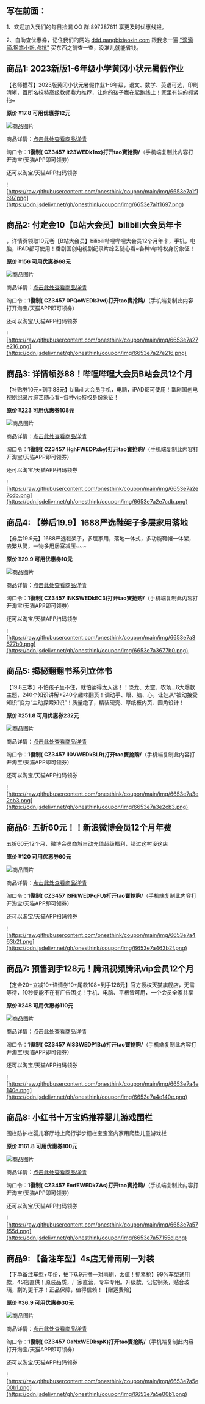 ## 写在前面：

1、欢迎加入我们的每日捡漏 QQ 群:897287611 享更及时优惠线报。

2、自助查优惠券，记住我们的网站 [ddd.gangbixiaoxin.com](https://ddd.gangbixiaoxin.com) 跟我念一遍 ["滴滴滴.钢笔小新.点抗"](https://ddd.gangbixiaoxin.com) 买东西之前查一查，没准儿就能省钱。

## 商品1: 2023新版1-6年级小学黄冈小状元暑假作业

【老师推荐】2023版黄冈小状元暑假作业1-6年级，语文、数学、英语可选，印刷清晰，百所名校特高级教师鼎力推荐，让你的孩子赢在起跑线上！家里有娃的抓紧拍~

**原价 ¥17.8 可用优惠券12元**

![商品图片](https://img.alicdn.com/imgextra/i3/558622315/O1CN01A7beaV1SyJjcWzUVJ_!!558622315.jpg)

商品详情：[点击此处查看商品详情](https://s.click.taobao.com/t?e=m%3D2%26s%3D1KT7rEddh0xw4vFB6t2Z2ueEDrYVVa64yK8Cckff7TXLWlSKdGSYDo8ijQPABGb%2F5x%2BIUlGKNpXWbLW7uhxyboGvCrJWHk1%2FTyVl44vrPmd3miNKHWpinpVm%2FOAUUFw71qrpxiwMoCNxc1AtbZGVS3AfIyCYObKTco4LRK1lGjeMHuv7RoNv0Q0jFsbsQ7KWRebucu6%2Btx3CPB0WssAcfZDrlsFOaAPVzYM9eflb9J%2FMHdgt5XOSrHJHVnV%2F2hQ5lbRMz6GTKAbuuYjWu%2Fa0x4WrJF6NmsKfy9eM%2Fh3Ow%2FKjmrTCdJyhmuVVt2SKMhA7xg5p7bh%2BFbQ%3D&amp;union_lens=lensId:TAPI@1716774795@21082093_115a_18fb7c07ab0_d9f0@01)

淘口令：**1復制( CZ3457 it23WEDk1nx)打开tao寳抢购/**（手机端复制此内容打开淘宝/天猫APP即可领券）</p>

还可以淘宝/天猫APP扫码领券

![https://raw.githubusercontent.com/onesthink/coupon/main/img/6653e7a1f1697.png](https://cdn.jsdelivr.net/gh/onesthink/coupon/img/6653e7a1f1697.png)

## 商品2: 付定金10【B站大会员】bilibili大会员年卡

，详情页领取10元卷【B站大会员】bilibili哔哩哔哩大会员12个月年卡，手机，电脑，iPAD都可使用！番剧国创电视剧纪录片综艺随心看~各种vip特权身份象征！

**原价 ¥156 可用优惠券68元**

![商品图片](https://img.alicdn.com/imgextra/i1/1092420695/O1CN01E6ZE8A1H0M9XbuM3n_!!1092420695.jpg)

商品详情：[点击此处查看商品详情](https://s.click.taobao.com/t?e=m%3D2%26s%3DVWJ%2FZoCQvyVw4vFB6t2Z2ueEDrYVVa64yK8Cckff7TXLWlSKdGSYDvqHw294s%2F5mJ1gyddu7kN%2FWbLW7uhxyboGvCrJWHk1%2FTyVl44vrPmd3miNKHWpinpVm%2FOAUUFw71qrpxiwMoCNxc1AtbZGVS44tubjG6h50vgJYneM%2BZjLNEPXytV9ALoS4zvCRUrquEBMXzFO8lg5zhUq2Ve6ycS0U9hhVdXYqvtcEJa40L2H41PD6jqDsvhyjSpzqtjlGiQR%2BudPf%2BagbkJ5QxPS2Ci%2FKfJmqgrYAfWsUjZoD5RCGqYf%2B%2BIhia50EPWq%2FEbh0Dseal0NfMDXJpWvVCAyWdKJn5AyUbPoV&amp;union_lens=lensId:TAPI@1716774800@2132839b_1131_18fb7c08abb_4569@01)

淘口令：**1復制( CZ3457 0PQoWEDk3vd)打开tao寳抢购/**（手机端复制此内容打开淘宝/天猫APP即可领券）</p>

还可以淘宝/天猫APP扫码领券

![https://raw.githubusercontent.com/onesthink/coupon/main/img/6653e7a27e216.png](https://cdn.jsdelivr.net/gh/onesthink/coupon/img/6653e7a27e216.png)

## 商品3: 详情领券88！哔哩哔哩大会员B站会员12个月

【补贴券10元=到手88元】bilibili大会员手机，电脑，iPAD都可使用！番剧国创电视剧纪录片综艺随心看~各种vip特权身份象征！

**原价 ¥223 可用优惠券108元**

![商品图片](https://img.alicdn.com/imgextra/i3/805604856/O1CN01QHlzPX1lk6FqtQMpA_!!805604856.png)

商品详情：[点击此处查看商品详情](https://s.click.taobao.com/t?e=m%3D2%26s%3DsyCGQOyzUFNw4vFB6t2Z2ueEDrYVVa64yK8Cckff7TXLWlSKdGSYDvqHw294s%2F5m1aH1Hk3GeOjWbLW7uhxyboGvCrJWHk1%2FTyVl44vrPmd3miNKHWpinpVm%2FOAUUFw71qrpxiwMoCNxc1AtbZGVS2v3fbyyIvRqamN9bno%2FN9TNEPXytV9ALoS4zvCRUrqu3IwNiM44kf1cMzI91Kxg5SrVSJYaGnR3VzvBvuGoilrVfbIeU35d8cQqI1XGHNjPaijQm%2BJnFRRTU1UpnLcQJ9kYvQZuIwx3oGeIQL4Fi9FCEXF4mSaf3keL275uKUBuhgcbUccTft%2B228n1ngbVmA%3D%3D&amp;union_lens=lensId:TAPI@1716774806@213d80df_10e4_18fb7c0a513_9d8b@01)

淘口令：**1復制( CZ3457 HghFWEDPxby)打开tao寳抢购/**（手机端复制此内容打开淘宝/天猫APP即可领券）</p>

还可以淘宝/天猫APP扫码领券

![https://raw.githubusercontent.com/onesthink/coupon/main/img/6653e7a2e7cdb.png](https://cdn.jsdelivr.net/gh/onesthink/coupon/img/6653e7a2e7cdb.png)

## 商品4: 【券后19.9】1688严选鞋架子多层家用落地

【券后19.9元】1688严选鞋架子，多层家用，落地一体式，多功能鞋帽一体架，去繁从简，一物多用居室减压~~~

**原价 ¥29.9 可用优惠券10元**

![商品图片](https://img.alicdn.com/i3/2217311565112/O1CN01BWmXHl1ndLe7nEqZH_!!2217311565112.jpg)

商品详情：[点击此处查看商品详情](https://s.click.taobao.com/t?e=m%3D2%26s%3D7FKrcDni9iBw4vFB6t2Z2ueEDrYVVa64yK8Cckff7TXLWlSKdGSYDvqHw294s%2F5m79%2FTFaMDK6TWbLW7uhxyboGvCrJWHk1%2FTyVl44vrPmd3miNKHWpinpVm%2FOAUUFw71qrpxiwMoCNxc1AtbZGVS0jgw46Ii%2FUwcYc0WSXl%2FUHNEPXytV9ALoS4zvCRUrqu4CjdFp7roI%2BzNZbZ1pizW3hLVN7TbsjtEx9TlRDcsAyyTn%2BVU9XtSwEMs6z3sLJplP%2BCRagCX1wbkJ5QxPS2Ci%2FKfJmqgrYAfWsUjZoD5RBUEogfdnpK7eEygNxEfLYRDseal0NfMDXJpWvVCAyWdKJn5AyUbPoV&amp;union_lens=lensId:TAPI@1716774809@21468ad9_1133_18fb7c0ae82_0460@01)

淘口令：**1復制( CZ3457 INKSWEDkEC3)打开tao寳抢购/**（手机端复制此内容打开淘宝/天猫APP即可领券）</p>

还可以淘宝/天猫APP扫码领券

![https://raw.githubusercontent.com/onesthink/coupon/main/img/6653e7a3677b0.png](https://cdn.jsdelivr.net/gh/onesthink/coupon/img/6653e7a3677b0.png)

## 商品5: 揭秘翻翻书系列立体书

【19.8三本】不怕孩子坐不住，就怕读得太入迷！！恐龙、太空、农场…6大爆款主题，240个知识讲解+240个趣味翻页！调动手、眼、脑、心，让娃从“被动接受知识”变为“主动探索知识”！质量绝了，精装硬壳、厚纸板内页、圆角设计！

**原价 ¥251.8 可用优惠券232元**

![商品图片](https://img.alicdn.com/imgextra/i3/1015383959/O1CN01Ev6p201f7GxknAFO9_!!1015383959.png)

商品详情：[点击此处查看商品详情](https://s.click.taobao.com/t?e=m%3D2%26s%3DCeVmVZXf7Fdw4vFB6t2Z2ueEDrYVVa64yK8Cckff7TXLWlSKdGSYDnh0oGpoI6EhJ1gyddu7kN%2FWbLW7uhxyboGvCrJWHk1%2FTyVl44vrPmd3miNKHWpinpVm%2FOAUUFw71qrpxiwMoCNxc1AtbZGVS%2FgUNqHhK8fm12rFdubIQ8GMHuv7RoNv0Q0jFsbsQ7KWYYqTzBWBZofczCyWzpcuhO324SG7qa5YgDqlQWwL3JdeBWjdON8e0jGrLu2R%2BTfSlbRMz6GTKAYZjQKfJ2UQf03O4wtQ3K90XH5t%2B8W%2BDyVIRFiRfmJj5FRUmWlLMtXwX0%2B3obhRTo5xKmPmpIKZsA%3D%3D&amp;union_lens=lensId:TAPI@1716774810@21676e63_1126_18fb7c0b34d_972d@01)

淘口令：**1復制( CZ3457 Il0VWEDkBLR)打开tao寳抢购/**（手机端复制此内容打开淘宝/天猫APP即可领券）</p>

还可以淘宝/天猫APP扫码领券

![https://raw.githubusercontent.com/onesthink/coupon/main/img/6653e7a3e2cb3.png](https://cdn.jsdelivr.net/gh/onesthink/coupon/img/6653e7a3e2cb3.png)

## 商品6: 五折60元！！新浪微博会员12个月年费

五折60元12个月，微博会员商城自动充值超级福利，错过这村没这店

**原价 ¥120 可用优惠券60元**

![商品图片](https://img.alicdn.com/i2/1614831584/O1CN01J7IVnq1NZW9sG5mbe_!!1614831584.png)

商品详情：[点击此处查看商品详情](https://s.click.taobao.com/t?e=m%3D2%26s%3Dk5pcws%2BZkohw4vFB6t2Z2ueEDrYVVa64yK8Cckff7TXLWlSKdGSYDnh0oGpoI6EhRitN3%2FurF3zWbLW7uhxyboGvCrJWHk1%2FTyVl44vrPmd3miNKHWpinpVm%2FOAUUFw71qrpxiwMoCNxc1AtbZGVS9IM6D5FjugsRH%2BGkmMGn4ELZMqoQW%2BfuKGzo1lVxIioL%2BZlXenIU8h%2BqAUmjUiL4lAxaPzXj6RZAZnRI%2BdLT%2Bxryrb8W56IPlPpz46%2FfPwgwzzMEQiiMytVkSKsL%2FKbNdOG7fwodBwm1GvfJm8bP0ymMWN3tu951OvHf%2B6fTy7P5VW3ZIoyEDvGDmntuH4VtA%3D%3D&amp;union_lens=lensId:TAPI@1716774811@213e664e_11a0_18fb7c0b7ad_d406@01)

淘口令：**1復制( CZ3457 ISFkWEDPqFU)打开tao寳抢购/**（手机端复制此内容打开淘宝/天猫APP即可领券）</p>

还可以淘宝/天猫APP扫码领券

![https://raw.githubusercontent.com/onesthink/coupon/main/img/6653e7a463b2f.png](https://cdn.jsdelivr.net/gh/onesthink/coupon/img/6653e7a463b2f.png)

## 商品7: 预售到手128元！腾讯视频腾讯vip会员12个月

【定金20+立减10+详情券10+尾款108=到手128元】官方授权天猫旗舰店，无需等待，10秒便能不在有广告困扰！手机、电脑、平板皆可用，一个会员全家共享

**原价 ¥248 可用优惠券110元**

![商品图片](https://img.alicdn.com/imgextra/i4/805604856/O1CN017lxBMr1lk6FoEor1B_!!805604856.jpg)

商品详情：[点击此处查看商品详情](https://s.click.taobao.com/t?e=m%3D2%26s%3DiyeVGR08zvRw4vFB6t2Z2ueEDrYVVa64yK8Cckff7TXLWlSKdGSYDnh0oGpoI6Eh8sviUM61dt3WbLW7uhxyboGvCrJWHk1%2FTyVl44vrPmd3miNKHWpinpVm%2FOAUUFw71qrpxiwMoCNxc1AtbZGVS9VXFwqC92%2Ft9MNRfDZoceLNEPXytV9ALoS4zvCRUrqueqXerYZjALICZpoxDV50bYJUZ92rKhcTCEnsdddXsEo%2BLqGYBnSQzuhr1bHkGzN1huq2m1vM7ccbkJ5QxPS2Ci%2FKfJmqgrYAfWsUjZoD5RB9fiztiGgzhW6i8rg2ERZSDseal0NfMDXJpWvVCAyWdKJn5AyUbPoV&amp;union_lens=lensId:TAPI@1716774812@2132fb04_1194_18fb7c0bc50_343a@01)

淘口令：**1復制( CZ3457 AlS3WEDP1Bu)打开tao寳抢购/**（手机端复制此内容打开淘宝/天猫APP即可领券）</p>

还可以淘宝/天猫APP扫码领券

![https://raw.githubusercontent.com/onesthink/coupon/main/img/6653e7a4e140e.png](https://cdn.jsdelivr.net/gh/onesthink/coupon/img/6653e7a4e140e.png)

## 商品8: 小红书十万宝妈推荐婴儿游戏围栏

围栏防护栏婴儿客厅地上爬行学步栅栏宝宝室内家用爬垫儿童游戏栏

**原价 ¥161.8 可用优惠券100元**

![商品图片](https://img.alicdn.com/bao/uploaded/i2/2206431103847/O1CN019yfpES1eHychsCinv_!!0-item_pic.jpg)

商品详情：[点击此处查看商品详情](https://s.click.taobao.com/t?e=m%3D2%26s%3D9pnLBw4EOIxw4vFB6t2Z2ueEDrYVVa64yK8Cckff7TXLWlSKdGSYDnh0oGpoI6Ehxq3IhSJN6GTWbLW7uhxyboGvCrJWHk1%2FTyVl44vrPmd3miNKHWpinpVm%2FOAUUFw71qrpxiwMoCNxc1AtbZGVS01Q90khMhkLgV0zvQICihbNEPXytV9ALtCLThlbPuuZLb93Df8fOzh25i6utMzvvtywFxLHyExFYRG9o%2FuKvqdkGtijD1Wx22PxwC8REcNfKmrQ2pVVZFDDPMwRCKIzK924oGRrCpIbSajpkiWlLBCPLTdLYDN7el9Pt6G4UU6OcSpj5qSCmbA%3D&amp;union_lens=lensId:TAPI@1716774814@21365310_1105_18fb7c0c132_22d0@01)

淘口令：**1復制( CZ3457 EmfEWEDkZAs)打开tao寳抢购/**（手机端复制此内容打开淘宝/天猫APP即可领券）</p>

还可以淘宝/天猫APP扫码领券

![https://raw.githubusercontent.com/onesthink/coupon/main/img/6653e7a57155d.png](https://cdn.jsdelivr.net/gh/onesthink/coupon/img/6653e7a57155d.png)

## 商品9: 【备注车型】4s店无骨雨刷一对装

【下单备注车型+年份，拍下6.9元撸一对雨刷，太值！抓紧抢】99%车型通用款，4S店直供！原装品质，厂家直营，专车专用。升级款，记忆钢条，贴合玻璃，刮的更干净！正品保障，值得信赖！【赠运费险】

**原价 ¥36.9 可用优惠券30元**

![商品图片](https://img.alicdn.com/i1/3132035223/O1CN01Fj3vh21oSBEZ7T5AS_!!3132035223.jpg)

商品详情：[点击此处查看商品详情](https://s.click.taobao.com/t?e=m%3D2%26s%3DqzMRbRn0F9lw4vFB6t2Z2ueEDrYVVa64yK8Cckff7TXLWlSKdGSYDnh0oGpoI6Eh5x%2BIUlGKNpXWbLW7uhxyboGvCrJWHk1%2FTyVl44vrPmd3miNKHWpinpVm%2FOAUUFw71qrpxiwMoCNxc1AtbZGVS%2Ftnkxvue4%2BOIwAfMW2QRVzNEPXytV9ALoS4zvCRUrquQk1YT2sdmUYeRIKrFQnbAJxQdnZFWiN%2FSp8HkgSqaDlZF7%2FPv%2FsJL3pmCCFz06plTPVGfrRxqL1TU1UpnLcQJ9kYvQZuIwx3oGeIQL4Fi9FI54xk71KdXNWJMz245JT9hgcbUccTft%2B228n1ngbVmA%3D%3D&amp;union_lens=lensId:TAPI@1716774815@210733ee_1157_18fb7c0c83c_46a6@01)

淘口令：**1復制( CZ3457 OaNxWEDkspK)打开tao寳抢购/**（手机端复制此内容打开淘宝/天猫APP即可领券）</p>

还可以淘宝/天猫APP扫码领券

![https://raw.githubusercontent.com/onesthink/coupon/main/img/6653e7a5e00b1.png](https://cdn.jsdelivr.net/gh/onesthink/coupon/img/6653e7a5e00b1.png)

